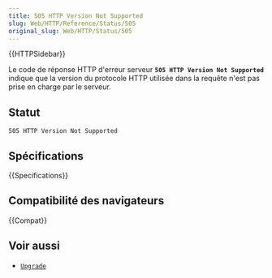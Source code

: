 ```yaml
---
title: 505 HTTP Version Not Supported
slug: Web/HTTP/Reference/Status/505
original_slug: Web/HTTP/Status/505
---
```


{{HTTPSidebar}}

Le code de réponse HTTP d'erreur serveur **`505 HTTP Version Not Supported`** indique que la version du protocole HTTP utilisée dans la requête n'est pas prise en charge par le serveur.

## Statut

```
505 HTTP Version Not Supported
```

## Spécifications

{{Specifications}}

## Compatibilité des navigateurs

{{Compat}}

## Voir aussi

- [`Upgrade`](/fr/docs/Web/HTTP/Headers/Upgrade)
